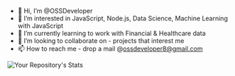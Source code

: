 - 👋 Hi, I’m @OSSDeveloper
- 👀 I’m interested in JavaScript, Node.js, Data Science, Machine Learning with JavaScript
- 🌱 I’m currently learning to work with Financial & Healthcare data
- 💞️ I’m looking to collaborate on - projects that interest me
- 📫 How to reach me - drop a mail @ossdeveloper8@gmail.com

<!---
OSSDeveloper/OSSDeveloper is a ✨ special ✨ repository because its `README.md` (this file) appears on your GitHub profile.
You can click the Preview link to take a look at your changes.
--->

![Your Repository's Stats](https://github-readme-stats.vercel.app/api/top-langs/?username=OSSDeveloper&theme=blue-green)
